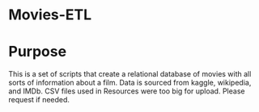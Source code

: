 # Movies-ETL

# Purpose

This is a set of scripts that create a relational database of movies with all sorts of information about a film. Data is sourced from kaggle, wikipedia, and IMDb. CSV files used in Resources were too big for upload. Please request if needed.
